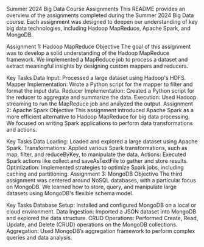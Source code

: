 Summer 2024 Big Data Course Assignments
This README provides an overview of the assignments completed during the Summer 2024 Big Data course. Each assignment was designed to deepen our understanding of key big data technologies, including Hadoop MapReduce, Apache Spark, and MongoDB.

Assignment 1: Hadoop MapReduce
Objective
The goal of this assignment was to develop a solid understanding of the Hadoop MapReduce framework. We implemented a MapReduce job to process a dataset and extract meaningful insights by designing custom mappers and reducers.

Key Tasks
Data Input: Processed a large dataset using Hadoop's HDFS.
Mapper Implementation: Wrote a Python script for the mapper to filter and format the input data.
Reducer Implementation: Created a Python script for the reducer to aggregate and summarize the data.
Execution: Used Hadoop streaming to run the MapReduce job and analyzed the output.
Assignment 2: Apache Spark
Objective
This assignment introduced Apache Spark as a more efficient alternative to Hadoop MapReduce for big data processing. We focused on writing Spark applications to perform data transformations and actions.

Key Tasks
Data Loading: Loaded and explored a large dataset using Apache Spark.
Transformations: Applied various Spark transformations, such as map, filter, and reduceByKey, to manipulate the data.
Actions: Executed Spark actions like collect and saveAsTextFile to gather and store results.
Optimization: Implemented strategies to optimize Spark jobs, including caching and partitioning.
Assignment 3: MongoDB
Objective
The third assignment was centered around NoSQL databases, with a particular focus on MongoDB. We learned how to store, query, and manipulate large datasets using MongoDB's flexible schema model.

Key Tasks
Database Setup: Installed and configured MongoDB on a local or cloud environment.
Data Ingestion: Imported a JSON dataset into MongoDB and explored the data structure.
CRUD Operations: Performed Create, Read, Update, and Delete (CRUD) operations on the MongoDB collections.
Aggregation: Used MongoDB’s aggregation framework to perform complex queries and data analysis.
